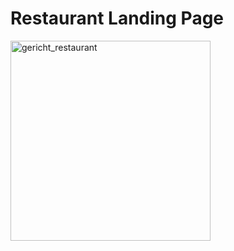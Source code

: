 # Restaurant Landing Page

<img width="320" alt="gericht_restaurant" src="https://user-images.githubusercontent.com/82925076/189504972-6e570323-aada-466b-918d-55412dc0a4fd.png">

